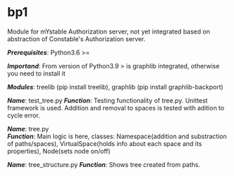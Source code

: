 # bp1
Module for mYstable Authorization server, not yet integrated based on abstraction of Constable's Authorization server.

__*Prerequisites*__: Python3.6 >=

__*Importand*__: From version of Python3.9 > is graphlib integrated, otherwise you need to install it

__*Modules*__: treelib (pip install treelib), graphlib (pip install graphlib-backport)

__*Name*__: test_tree.py 
__*Function*__: Testing functionality of tree.py. Unittest framework is used. Addition and removal to spaces is tested with adition to cycle error.

__*Name*__: tree.py  
__*Function*__: Main logic is here, classes: Namespace(addition and substraction of paths/spaces), VirtualSpace(holds info about each space and its properties), 
Node(sets node on/off)

__*Name*__: tree_structure.py 
__*Function*__: Shows tree created from paths.

